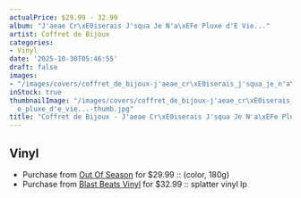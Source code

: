 ```yaml
---
actualPrice: $29.99 - 32.99
album: "J'aeae Cr\xE0iserais J'squa Je N'a\xEFe Pluxe d'E Vie..."
artist: Coffret de Bijoux
categories:
- Vinyl
date: '2025-10-30T05:46:55'
draft: false
images:
- "/images/covers/coffret_de_bijoux-j'aeae_cr\xE0iserais_j'squa_je_n'a\xEFe_pluxe_d'e_vie....jpg"
inStock: true
thumbnailImage: "/images/covers/coffret_de_bijoux-j'aeae_cr\xE0iserais_j'squa_je_n'a\xEF\
  e_pluxe_d'e_vie...-thumb.jpg"
title: "Coffret de Bijoux - J'aeae Cr\xE0iserais J'squa Je N'a\xEFe Pluxe d'E Vie..."
---
```


## Vinyl
* Purchase from [Out Of Season](https://www.outofseasonlabel.com/products/coffret-de-bijoux-jaeae-craiserais-jsqua-je-naie-pluxe-de-vie-lp-2-color-options-180g-shipping-by-end-july-copy) for $29.99 :: (color, 180g)
* Purchase from [Blast Beats Vinyl](https://blastbeatsvinyl.com/products/coffret-de-bijoux-jaeae-craiserais-jsqua-je-naie-pluxe-de-vie-splatter-vinyl-lp) for $32.99 :: splatter vinyl lp

